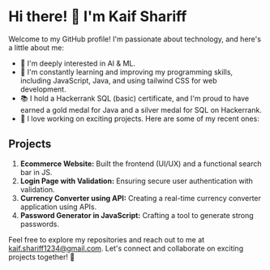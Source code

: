 # Hi there! 👋 I'm Kaif Shariff

Welcome to my GitHub profile! I'm passionate about technology, and here's a little about me:

- 👀 I'm deeply interested in AI & ML.
- 🌱 I'm constantly learning and improving my programming skills, including JavaScript, Java, and using tailwind CSS for web development.
- 📚 I hold a Hackerrank SQL (basic) certificate, and I'm proud to have earned a gold medal for Java and a silver medal for SQL on Hackerrank.
- 🚀 I love working on exciting projects. Here are some of my recent ones:

## Projects

1. **Ecommerce Website:** Built the frontend (UI/UX) and a functional search bar in JS.
2. **Login Page with Validation:** Ensuring secure user authentication with validation.
3. **Currency Converter using API:** Creating a real-time currency converter application using APIs.
4. **Password Generator in JavaScript:** Crafting a tool to generate strong passwords.

Feel free to explore my repositories and reach out to me at kaif.shariff1234@gmail.com. Let's connect and collaborate on exciting projects together! 🚀
